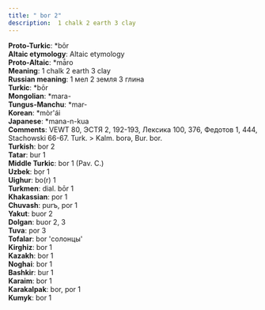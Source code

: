```yaml
---
title: " bor 2"
description:  1 chalk 2 earth 3 clay
---
```


<strong>Proto-Turkic</strong>:  *bōr<br>
<strong>Altaic etymology</strong>:  Altaic etymology<br>
<strong> Proto-Altaic</strong>:  *mā́ro<br>
<strong>Meaning</strong>:  1 chalk 2 earth 3 clay<br>
<strong>Russian meaning</strong>:  1 мел 2 земля 3 глина<br>
<strong>Turkic</strong>:  *bōr<br>
<strong>Mongolian</strong>:  *mara-<br>
<strong>Tungus-Manchu</strong>:  *mar-<br>
<strong>Korean</strong>:  *mòr'ái<br>
<strong>Japanese</strong>:  *mana-n-kua<br>
<strong>Comments</strong>:  VEWT 80, ЭСТЯ 2, 192-193, Лексика 100, 376, Федотов 1, 444, Stachowski 66-67. Turk. > Kalm. borǝ, Bur. bor.<br>
<strong>Turkish</strong>:  bor 2<br>
<strong>Tatar</strong>:  bur 1<br>
<strong>Middle Turkic</strong>:  bor 1 (Pav. C.)<br>
<strong>Uzbek</strong>:  bọr 1<br>
<strong>Uighur</strong>:  bo(r) 1<br>
<strong>Turkmen</strong>:  dial. bōr 1<br>
<strong>Khakassian</strong>:  por 1<br>
<strong>Chuvash</strong>:  purъ, por 1<br>
<strong>Yakut</strong>:  buor 2<br>
<strong>Dolgan</strong>:  buor 2, 3<br>
<strong>Tuva</strong>:  por 3<br>
<strong>Tofalar</strong>:  bor 'солонцы'<br>
<strong>Kirghiz</strong>:  bor 1<br>
<strong>Kazakh</strong>:  bor 1<br>
<strong>Noghai</strong>:  bor 1<br>
<strong>Bashkir</strong>:  bur 1<br>
<strong>Karaim</strong>:  bor 1<br>
<strong>Karakalpak</strong>:  bor, por 1<br>
<strong>Kumyk</strong>:  bor 1<br>


